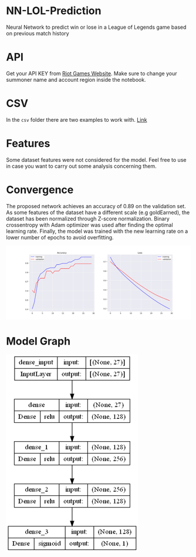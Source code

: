 # NN-LOL-Prediction
Neural Network to predict win or lose in a League of Legends game based on previous match history

# API
Get your API KEY from [Riot Games Website](https://developer.riotgames.com). Make sure to change your summoner name and account region inside the notebook.

# CSV
In the `csv` folder there are two examples to work with. [Link](https://github.com/MatteoFasulo/NN-LOL-Prediction/blob/main/csv/example1.csv)

# Features
Some dataset features were not considered for the model. Feel free to use in case you want to carry out some analysis concerning them.

# Convergence
The proposed network achieves an accuracy of 0.89 on the validation set. As some features of the dataset have a different scale (e.g goldEarned), the dataset has been normalized through Z-score normalization. Binary crossentropy with Adam optimizer was used after finding the optimal learning rate. Finally, the model was trained with the new learning rate on a lower number of epochs to avoid overfitting.

![Accuracy and Loss](https://github.com/MatteoFasulo/NN-LOL-Prediction/blob/main/img/acc_loss.svg?raw=true "Accuracy and Loss Plot")

# Model Graph
![Model Graph](https://github.com/MatteoFasulo/NN-LOL-Prediction/blob/main/img/model.png?raw=true "Neural Network Plot")
